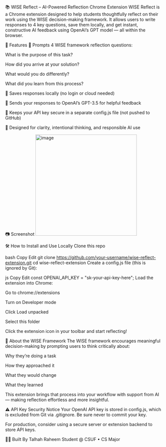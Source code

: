 📚 WISE Reflect – AI-Powered Reflection Chrome Extension
WISE Reflect is a Chrome extension designed to help students thoughtfully reflect on their work using the WISE decision-making framework. It allows users to write responses to 4 key questions, save them locally, and get instant, constructive AI feedback using OpenAI’s GPT model — all within the browser.

🚀 Features
📝 Prompts 4 WISE framework reflection questions:

What is the purpose of this task?

How did you arrive at your solution?

What would you do differently?

What did you learn from this process?

💾 Saves responses locally (no login or cloud needed)

🤖 Sends your responses to OpenAI’s GPT-3.5 for helpful feedback

🔐 Keeps your API key secure in a separate config.js file (not pushed to GitHub)

🧠 Designed for clarity, intentional thinking, and responsible AI use

📷 Screenshot
<img width="325" alt="image" src="https://github.com/user-attachments/assets/19c8c373-092a-4de6-b76e-a17a3fd21349" />


🛠️ How to Install and Use Locally
Clone this repo

bash
Copy
Edit
git clone https://github.com/your-username/wise-reflect-extension.git
cd wise-reflect-extension
Create a config.js file (this is ignored by Git):

js
Copy
Edit
const OPENAI_API_KEY = "sk-your-api-key-here";
Load the extension into Chrome:

Go to chrome://extensions

Turn on Developer mode

Click Load unpacked

Select this folder

Click the extension icon in your toolbar and start reflecting!

🧠 About the WISE Framework
The WISE framework encourages meaningful decision-making by prompting users to think critically about:

Why they’re doing a task

How they approached it

What they would change

What they learned

This extension brings that process into your workflow with support from AI — making reflection effortless and more insightful.

⚠️ API Key Security Notice
Your OpenAI API key is stored in config.js, which is excluded from Git via .gitignore. Be sure never to commit your key.

For production, consider using a secure server or extension backend to store API keys.

🧑‍💻 Built By
Talhah Raheem
Student @ CSUF • CS Major
